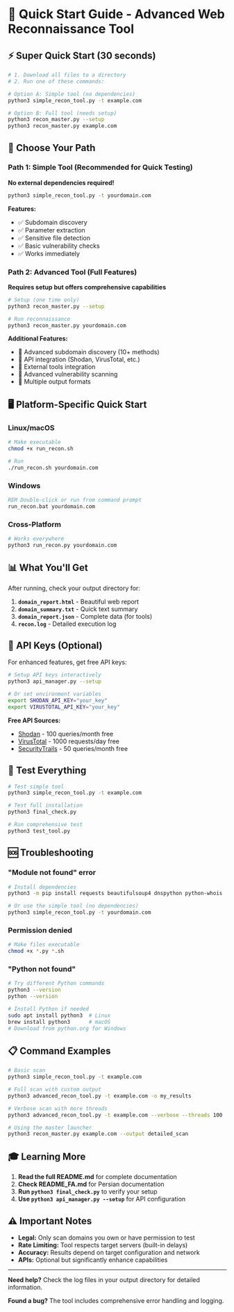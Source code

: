 # 🚀 Quick Start Guide - Advanced Web Reconnaissance Tool

## ⚡ Super Quick Start (30 seconds)

```bash
# 1. Download all files to a directory
# 2. Run one of these commands:

# Option A: Simple tool (no dependencies)
python3 simple_recon_tool.py -t example.com

# Option B: Full tool (needs setup)
python3 recon_master.py --setup
python3 recon_master.py example.com
```

## 🎯 Choose Your Path

### Path 1: Simple Tool (Recommended for Quick Testing)
**No external dependencies required!**

```bash
python3 simple_recon_tool.py -t yourdomain.com
```

**Features:**
- ✅ Subdomain discovery
- ✅ Parameter extraction  
- ✅ Sensitive file detection
- ✅ Basic vulnerability checks
- ✅ Works immediately

### Path 2: Advanced Tool (Full Features)
**Requires setup but offers comprehensive capabilities**

```bash
# Setup (one time only)
python3 recon_master.py --setup

# Run reconnaissance
python3 recon_master.py yourdomain.com
```

**Additional Features:**
- 🌟 Advanced subdomain discovery (10+ methods)
- 🌟 API integration (Shodan, VirusTotal, etc.)
- 🌟 External tools integration
- 🌟 Advanced vulnerability scanning
- 🌟 Multiple output formats

## 🖥️ Platform-Specific Quick Start

### Linux/macOS
```bash
# Make executable
chmod +x run_recon.sh

# Run
./run_recon.sh yourdomain.com
```

### Windows
```cmd
REM Double-click or run from command prompt
run_recon.bat yourdomain.com
```

### Cross-Platform
```bash
# Works everywhere
python3 run_recon.py yourdomain.com
```

## 📊 What You'll Get

After running, check your output directory for:

1. **`domain_report.html`** - Beautiful web report
2. **`domain_summary.txt`** - Quick text summary  
3. **`domain_report.json`** - Complete data (for tools)
4. **`recon.log`** - Detailed execution log

## 🔑 API Keys (Optional)

For enhanced features, get free API keys:

```bash
# Setup API keys interactively
python3 api_manager.py --setup

# Or set environment variables
export SHODAN_API_KEY="your_key"
export VIRUSTOTAL_API_KEY="your_key"
```

**Free API Sources:**
- [Shodan](https://account.shodan.io/) - 100 queries/month free
- [VirusTotal](https://www.virustotal.com/gui/my-apikey) - 1000 requests/day free  
- [SecurityTrails](https://securitytrails.com/corp/api) - 50 queries/month free

## 🧪 Test Everything

```bash
# Test simple tool
python3 simple_recon_tool.py -t example.com

# Test full installation
python3 final_check.py

# Run comprehensive test
python3 test_tool.py
```

## 🆘 Troubleshooting

### "Module not found" error
```bash
# Install dependencies
python3 -m pip install requests beautifulsoup4 dnspython python-whois

# Or use the simple tool (no dependencies)
python3 simple_recon_tool.py -t yourdomain.com
```

### Permission denied
```bash
# Make files executable
chmod +x *.py *.sh
```

### "Python not found"
```bash
# Try different Python commands
python3 --version
python --version

# Install Python if needed
sudo apt install python3  # Linux
brew install python3      # macOS
# Download from python.org for Windows
```

## 📋 Command Examples

```bash
# Basic scan
python3 simple_recon_tool.py -t example.com

# Full scan with custom output
python3 advanced_recon_tool.py -t example.com -o my_results

# Verbose scan with more threads
python3 advanced_recon_tool.py -t example.com --verbose --threads 100

# Using the master launcher
python3 recon_master.py example.com --output detailed_scan
```

## 🎓 Learning More

1. **Read the full README.md** for complete documentation
2. **Check README_FA.md** for Persian documentation
3. **Run `python3 final_check.py`** to verify your setup
4. **Use `python3 api_manager.py --setup`** for API configuration

## ⚠️ Important Notes

- **Legal:** Only scan domains you own or have permission to test
- **Rate Limiting:** Tool respects target servers (built-in delays)
- **Accuracy:** Results depend on target configuration and network
- **APIs:** Optional but significantly enhance capabilities

---

**Need help?** Check the log files in your output directory for detailed information.

**Found a bug?** The tool includes comprehensive error handling and logging.